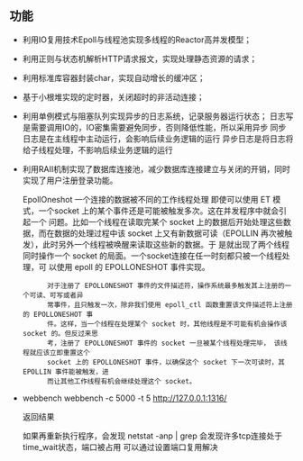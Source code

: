 ## 功能
* 利用IO复用技术Epoll与线程池实现多线程的Reactor高并发模型；
* 利用正则与状态机解析HTTP请求报文，实现处理静态资源的请求；
* 利用标准库容器封装char，实现自动增长的缓冲区；
* 基于小根堆实现的定时器，关闭超时的非活动连接；
* 利用单例模式与阻塞队列实现异步的日志系统，记录服务器运行状态；
    日志写是需要调用IO的，IO密集需要避免同步，否则降低性能，所以采用异步
    同步日志是在主线程中主动运行，会影响后续业务逻辑的运行
    异步日志是将日志将给子线程处理，不影响后续业务逻辑的运行
* 利用RAII机制实现了数据库连接池，减少数据库连接建立与关闭的开销，同时实现了用户注册登录功能。

    EpollOneshot
        一个连接的数据被不同的工作线程处理
            即使可以使用 ET 模式，一个socket 上的某个事件还是可能被触发多次。这在并发程序中就会引起一个
            问题。比如一个线程在读取完某个 socket 上的数据后开始处理这些数据，而在数据的处理过程中该
            socket 上又有新数据可读（EPOLLIN 再次被触发），此时另外一个线程被唤醒来读取这些新的数据。于
            是就出现了两个线程同时操作一个 socket 的局面。一个socket连接在任一时刻都只被一个线程处理，可
            以使用 epoll 的 EPOLLONESHOT 事件实现。

            对于注册了 EPOLLONESHOT 事件的文件描述符，操作系统最多触发其上注册的一个可读、可写或者异
            常事件，且只触发一次，除非我们使用 epoll_ctl 函数重置该文件描述符上注册的 EPOLLONESHOT 事
            件。这样，当一个线程在处理某个 socket 时，其他线程是不可能有机会操作该 socket 的。但反过来思
            考，注册了 EPOLLONESHOT 事件的 socket 一旦被某个线程处理完毕， 该线程就应该立即重置这个
            socket 上的 EPOLLONESHOT 事件，以确保这个 socket 下一次可读时，其 EPOLLIN 事件能被触发，进
            而让其他工作线程有机会继续处理这个 socket。

* webbench
    webbench -c 5000 -t 5 http://127.0.0.1:1316/

    返回结果

    如果再重新执行程序，会发现
    netstat -anp | grep
    会发现许多tcp连接处于time_wait状态，端口被占用
    可以通过设置端口复用解决